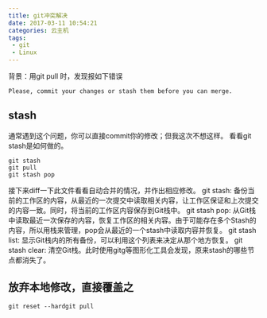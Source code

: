```yaml
---
title: git冲突解决
date: 2017-03-11 10:54:21
categories: 云主机
tags:
 - git
 - Linux
---
```

背景：用git pull 时，发现报如下错误
```` shell
Please, commit your changes or stash them before you can merge.
````
## stash
通常遇到这个问题，你可以直接commit你的修改；但我这次不想这样。
看看git stash是如何做的。
``` shell
git stash
git pull
git stash pop
```
接下来diff一下此文件看看自动合并的情况，并作出相应修改。
git stash: 备份当前的工作区的内容，从最近的一次提交中读取相关内容，让工作区保证和上次提交的内容一致。同时，将当前的工作区内容保存到Git栈中。
git stash pop: 从Git栈中读取最近一次保存的内容，恢复工作区的相关内容。由于可能存在多个Stash的内容，所以用栈来管理，pop会从最近的一个stash中读取内容并恢复。
git stash list: 显示Git栈内的所有备份，可以利用这个列表来决定从那个地方恢复。
git stash clear: 清空Git栈。此时使用gitg等图形化工具会发现，原来stash的哪些节点都消失了。

## 放弃本地修改，直接覆盖之
``` shell
git reset --hardgit pull
```